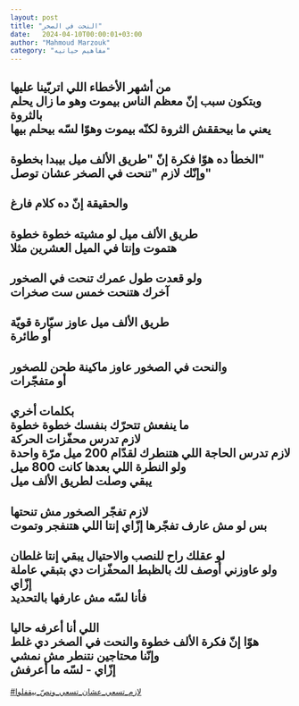 ```yaml
---
layout: post
title: "النحت في الصخر"
date:   2024-04-10T00:00:01+03:00
author: "Mahmoud Marzouk"
category: "مفاهيم حياتيه"
---
```



من أشهر الأخطاء اللي اتربّينا عليها  
وبتكون سبب إنّ معظم الناس بيموت وهو ما زال يحلم
بالثروة  
يعني ما بيحققش الثروة لكنّه بيموت وهوّا لسّه بيحلم
بيها  
-  
الخطأ ده هوّا فكرة إنّ "طريق الألف ميل بيبدا
بخطوة"  
وإنّك لازم "تنحت في الصخر عشان توصل"  
-  
والحقيقة إنّ ده كلام فارغ  
-  
طريق الألف ميل لو مشيته خطوة خطوة  
هتموت وإنتا في الميل العشرين مثلا  
-  
ولو قعدت طول عمرك تنحت في الصخور  
آخرك هتنحت خمس ست صخرات  
-  
طريق الألف ميل عاوز سيّارة قويّة  
أو طائرة  
-  
والنحت في الصخور عاوز ماكينة طحن للصخور  
أو متفجّرات  
-  
بكلمات أخري  
ما ينفعش تتحرّك بنفسك خطوة خطوة  
لازم تدرس محفّزات الحركة  
لازم تدرس الحاجة اللي هتنطرك لقدّام 200 ميل مرّة
واحدة  
ولو النطرة اللي بعدها كانت 800 ميل  
يبقي وصلت لطريق الألف ميل  
-  
لازم تفجّر الصخور مش تنحتها  
بس لو مش عارف تفجّرها إزّاي إنتا اللي هتنفجر
وتموت  
-  
لو عقلك راح للنصب والاحتيال يبقي إنتا غلطان  
ولو عاوزني أوصف لك بالظبط المحفّزات دي بتبقي عاملة
إزّاي  
فأنا لسّه مش عارفها بالتحديد  
-  
اللي أنا أعرفه حاليا  
هوّا إنّ فكرة الألف خطوة والنحت في الصخر دي غلط  
وإنّنا محتاجين نتنطر مش نمشي  
إزّاي - لسّه ما أعرفش  
-  
[<u>\#لازم\_تسعي\_عشان\_تسعي\_ونصّ\_بيقفلوا</u>](https://www.facebook.com/hashtag/لازم_تسعي_عشان_تسعي_ونصّ_بيقفلوا?source=feed_text&epa=HASHTAG)
